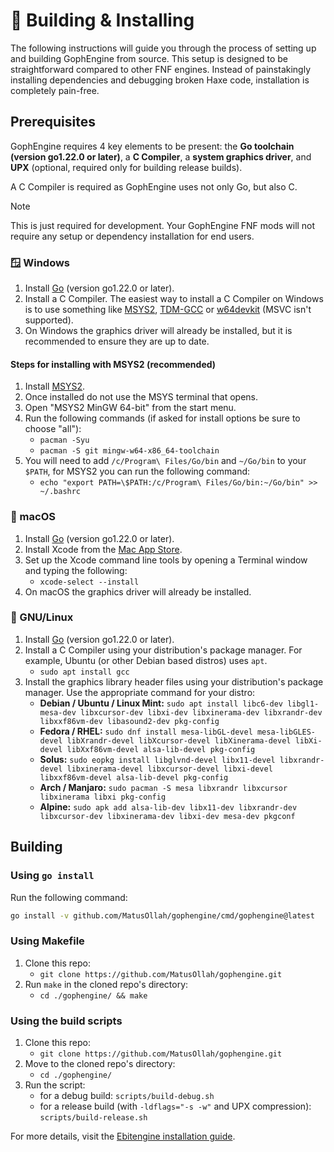 # 🔨 Building & Installing

The following instructions will guide you through the process of setting up and building GophEngine from source. This setup is designed to be straightforward compared to other FNF engines.
Instead of painstakingly installing dependencies and debugging broken Haxe code, installation is completely pain-free.

## Prerequisites

GophEngine requires 4 key elements to be present: the **Go toolchain (version go1.22.0 or later)**, a **C Compiler**, a **system graphics driver**, and **UPX** (optional, required only for building release builds).

A C Compiler is required as GophEngine uses not only Go, but also C.

> [!NOTE]
> This is just required for development. Your GophEngine FNF mods will not require any setup or dependency installation for end users.

### 🪟 Windows

1. Install [Go](https://go.dev) (version go1.22.0 or later).
2. Install a C Compiler. The easiest way to install a C Compiler on Windows is to use something like [MSYS2](https://www.msys2.org/), [TDM-GCC](https://jmeubank.github.io/tdm-gcc/download/) or [w64devkit](https://github.com/skeeto/w64devkit) (MSVC isn't supported).
3. On Windows the graphics driver will already be installed, but it is recommended to ensure they are up to date.

#### Steps for installing with MSYS2 (recommended)

1. Install [MSYS2](https://www.msys2.org/).
2. Once installed do not use the MSYS terminal that opens.
3. Open "MSYS2 MinGW 64-bit" from the start menu.
4. Run the following commands (if asked for install options be sure to choose "all"):
    * `pacman -Syu`
    * `pacman -S git mingw-w64-x86_64-toolchain`
5. You will need to add `/c/Program\ Files/Go/bin` and `~/Go/bin` to your `$PATH`, for MSYS2 you can run the following command:
    * `echo "export PATH=\$PATH:/c/Program\ Files/Go/bin:~/Go/bin" >> ~/.bashrc`

### 🍎 macOS

1. Install [Go](https://go.dev) (version go1.22.0 or later).
2. Install Xcode from the [Mac App Store](https://apps.apple.com/us/app/xcode/id497799835?mt=12).
3. Set up the Xcode command line tools by opening a Terminal window and typing the following:
    * `xcode-select --install`
4. On macOS the graphics driver will already be installed.

### 🐧 GNU/Linux

1. Install [Go](https://go.dev) (version go1.22.0 or later).
2. Install a C Compiler using your distribution's package manager. For example, Ubuntu (or other Debian based distros) uses `apt`.
    * `sudo apt install gcc`
3. Install the graphics library header files using your distribution's package manager. Use the appropriate command for your distro:
    * **Debian / Ubuntu / Linux Mint:** `sudo apt install libc6-dev libgl1-mesa-dev libxcursor-dev libxi-dev libxinerama-dev libxrandr-dev libxxf86vm-dev libasound2-dev pkg-config`
    * **Fedora / RHEL:** `sudo dnf install mesa-libGL-devel mesa-libGLES-devel libXrandr-devel libXcursor-devel libXinerama-devel libXi-devel libXxf86vm-devel alsa-lib-devel pkg-config`
    * **Solus:** `sudo eopkg install libglvnd-devel libx11-devel libxrandr-devel libxinerama-devel libxcursor-devel libxi-devel libxxf86vm-devel alsa-lib-devel pkg-config`
    * **Arch / Manjaro:** `sudo pacman -S mesa libxrandr libxcursor libxinerama libxi pkg-config`
    * **Alpine:** `sudo apk add alsa-lib-dev libx11-dev libxrandr-dev libxcursor-dev libxinerama-dev libxi-dev mesa-dev pkgconf`

## Building

### Using `go install`

Run the following command:

```sh
go install -v github.com/MatusOllah/gophengine/cmd/gophengine@latest
```

### Using Makefile

1. Clone this repo:
    * `git clone https://github.com/MatusOllah/gophengine.git`
2. Run `make` in the cloned repo's directory:
    * `cd ./gophengine/ && make`

### Using the build scripts

1. Clone this repo:
    * `git clone https://github.com/MatusOllah/gophengine.git`
2. Move to the cloned repo's directory:
    * `cd ./gophengine/`
3. Run the script:
    * for a debug build: `scripts/build-debug.sh`
    * for a release build (with `-ldflags="-s -w"` and UPX compression): `scripts/build-release.sh`

For more details, visit the [Ebitengine installation guide](https://ebitengine.org/en/documents/install.html).
